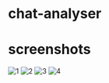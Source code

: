 # chat-analyser
# screenshots

![1](https://user-images.githubusercontent.com/68849555/179178203-08b5434e-366f-4ebc-804d-22e6fd6c664a.png)
![2](https://user-images.githubusercontent.com/68849555/179178230-c0735828-58a3-4c75-955b-a7cfc427b0ab.png)
![3](https://user-images.githubusercontent.com/68849555/179178266-541a6d70-3814-4335-8562-0f9f9f3e9a03.png)
![4](https://user-images.githubusercontent.com/68849555/179178274-bbd04187-8705-4e05-89c5-ede29b892e2c.png)
